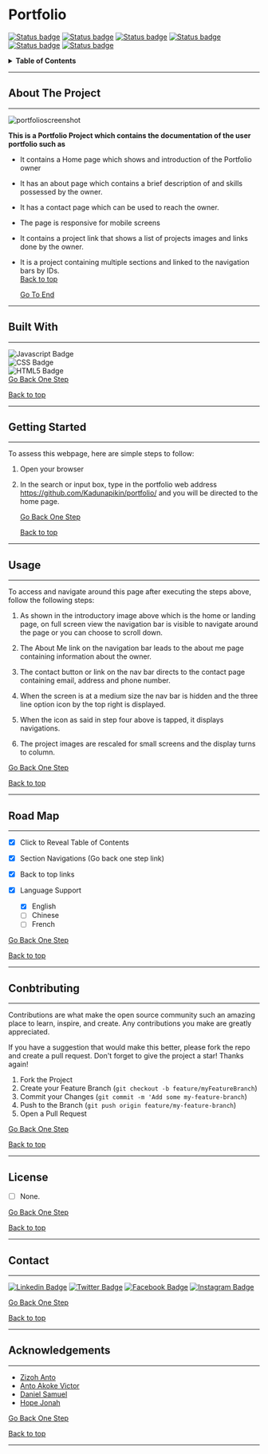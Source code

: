 <h1 id = 'top'><b>Portfolio</b></h1>

[![Status badge](https://img.shields.io/badge/CONTRIBUTORS-0-red.svg)](https://shields.io/)
[![Status badge](https://img.shields.io/badge/FORKS-0-yellow.svg?style=plastic&logo=appveyor)](https://shields.io/)
[![Status badge](https://img.shields.io/badge/REVIEWS-3-<red>.svg?style=plastic&logo=appveyor)](https://shields.io/)
[![Status badge](https://img.shields.io/badge/STARS-0-red.svg?style=plastic&logo=appveyor)](https://shields.io/)
[![Status badge](https://img.shields.io/badge/ISSUES-16-red.svg?style=plastic&logo=appveyor)](https://shields.io/)
[![Status badge](https://img.shields.io/badge/LICENSE-0-blue.svg?style=plastic&logo=appveyor)](https://shields.io/)

<details id = "toc">
<summary><b>Table of Contents</b></summary>

1. [About The Project](#about)
    - [Built with](#built)
2. [Getting Started](#started)
3. [Usage](#usage)
4. [Road Map](#map)
5. [Contributing](#contribution)
6. [License](#license)
7. [Contact](#contact)
8. [Aknowledgements](#end)

</details>

---

<h2 id = "about"><b> About The Project</b></h2>

---

![portfolioscreenshot](https://github.com/Kadunapikin/portfolio/assets/107532013/46316ca8-be63-4641-bf38-b6559af07ba0)<br> 

<b>This is a Portfolio Project which contains the documentation of the user portfolio such as</b>

- It contains a Home page which shows and introduction of the Portfolio owner
- It has an about page which contains a brief description of and skills possessed by the owner.
- It has a contact page which can be used to reach the owner.
- The page is responsive for mobile screens
- It contains a project link that shows a list of projects images and links done by the owner.
- It is a project containing multiple sections and linked to the navigation bars by IDs.<br>
<u>[Back to top](#top)</u>

    <u>[Go To End](#end)</u>

---
<h2 id = "built"><b>Built With</b></h2>

---
![Javascript Badge](https://img.shields.io/badge/JavaScript-F7DF1E?style=for-the-badge&logo=javascript&logoColor=black) <br>![CSS Badge](https://img.shields.io/badge/CSS3-1572B6?style=for-the-badge&logo=css3&logoColor=white) <br> ![HTML5 Badge](https://img.shields.io/badge/HTML5-E34F26?style=for-the-badge&logo=html5&logoColor=white)<br>
<u>[Go Back One Step](#about)</u>

<u>[Back to top](#top)</u>

---
<h2 id = "started"><b>Getting Started</b></h2>

---
To assess this webpage, here are simple steps to follow:

1. Open your browser
2. In the search or input box, type in the portfolio web address <https://github.com/Kadunapikin/portfolio/> and you will be directed to the home page.

    <u>[Go Back One Step](#built)</u>

    <u>[Back to top](#top)</u>

---
<h2 id = "usage"><b>Usage</b></h2>

---
To access and navigate around this page after executing the steps above, follow the following steps:

1. As shown in the introductory image above which is the home or landing page, on full screen view the navigation bar is visible to navigate around the page or you can choose to scroll down.

2. The About Me link on the navigation bar leads to the about me page containing information about the owner.

3. The contact button or link on the nav bar directs to the contact page containing email, address and phone number.

4. When the screen is at a medium size the nav bar is hidden and the three line option icon by the top right is displayed.

5. When the icon as said in step four above is tapped, it displays navigations.

6. The project images are rescaled for small screens and the display turns to column.

<u>[Go Back One Step](#started)</u>

<u>[Back to top](#top)</u>

---
<h2 id = "map"><b>Road Map</b></h2>

---

- [x] Click to Reveal Table of Contents

- [x] Section Navigations (Go back one step link)
  
- [x] Back to top links

- [x] Language Support
  - [x] English
  - [ ] Chinese
  - [ ] French

<u>[Go Back One Step](#usage)</u>

<u>[Back to top](#top)</u>

---
<h2 id = "contribution"><b>Conbtributing</b></h2>

---
Contributions are what make the open source community such an amazing place to learn, inspire, and create. Any contributions you make are greatly appreciated.

If you have a suggestion that would make this better, please fork the repo and create a pull request. Don't forget to give the project a star! Thanks again!

1. Fork the Project
2. Create your Feature Branch (`git checkout -b feature/myFeatureBranch`)
3. Commit your Changes (`git commit -m 'Add some my-feature-branch`)
4. Push to the Branch (`git push origin feature/my-feature-branch`)
5. Open a Pull Request

<u>[Go Back One Step](#map)</u>

<u>[Back to top](#top)</u>

---

<h2 id = "license"><b>License</b></h2>

- [ ] None.

<u>[Go Back One Step](#contribution)</u>

<u>[Back to top](#top)</u>

---
<h2 id = "contact"><b>Contact</b></h2>

---
[![Linkedin Badge](https://img.shields.io/badge/LinkedIn-0077B5?style=for-the-badge&logo=linkedin&logoColor=white)](https://www.linkedin.com/in/kadunapikin/) [![Twitter Badge](https://img.shields.io/badge/Twitter-1DA1F2?style=for-the-badge&logo=twitter&logoColor=white)](https://twitter.com/Kadunapikin?t=BkjbDzGQlfmxYgeaPyGAZA&s=09) [![Facebook Badge](https://img.shields.io/badge/Facebook-1877F2?style=for-the-badge&logo=facebook&logoColor=white)](https://www.facebook.com/ibakoshi?mibextid=ZbWKwL) [![Instagram Badge](https://img.shields.io/badge/Instagram-E4405F?style=for-the-badge&logo=instagram&logoColor=white)](https://instagram.com/kadunapikin?igshid=ZGUzMzM3NWJiOQ==)

<u>[Go Back One Step](#license)</u>

<u>[Back to top](#top)</u>

---
<h2 id = "end"><b>Acknowledgements</b></h2>

---

- [Zizoh Anto](https://github.com/zizoh)
- [Anto Akoke Victor](https://github.com/antoHero)
- [Daniel Samuel](https://github.com/DanSam5K)
- [Hope Jonah](https://www.)

<u>[Go Back One Step](#contact)</u>

<u>[Back to top](#top)</u>

---

